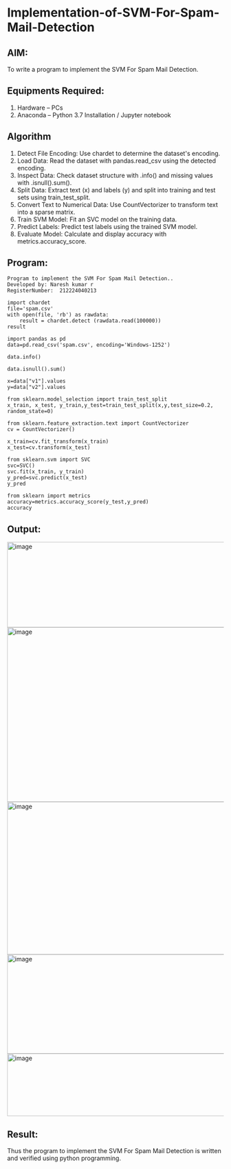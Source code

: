 # Implementation-of-SVM-For-Spam-Mail-Detection

## AIM:
To write a program to implement the SVM For Spam Mail Detection.

## Equipments Required:
1. Hardware – PCs
2. Anaconda – Python 3.7 Installation / Jupyter notebook

## Algorithm
1. Detect File Encoding: Use chardet to determine the dataset's encoding.
2. Load Data: Read the dataset with pandas.read_csv using the detected encoding.
3. Inspect Data: Check dataset structure with .info() and missing values with .isnull().sum().
4. Split Data: Extract text (x) and labels (y) and split into training and test sets using train_test_split.
5. Convert Text to Numerical Data: Use CountVectorizer to transform text into a sparse matrix.
6. Train SVM Model: Fit an SVC model on the training data.
7. Predict Labels: Predict test labels using the trained SVM model.
8. Evaluate Model: Calculate and display accuracy with metrics.accuracy_score.

## Program:
```
Program to implement the SVM For Spam Mail Detection..
Developed by: Naresh kumar r
RegisterNumber:  212224040213
```
```
import chardet
file='spam.csv'
with open(file, 'rb') as rawdata:
    result = chardet.detect (rawdata.read(100000))
result
```
```
import pandas as pd
data=pd.read_csv('spam.csv', encoding='Windows-1252')
```
```
data.info()
```
```
data.isnull().sum()
```
```
x=data["v1"].values
y=data["v2"].values
```
```
from sklearn.model_selection import train_test_split
x_train, x_test, y_train,y_test=train_test_split(x,y,test_size=0.2, random_state=0)
```
```
from sklearn.feature_extraction.text import CountVectorizer
cv = CountVectorizer()
```
```
x_train=cv.fit_transform(x_train)
x_test=cv.transform(x_test)
```
```
from sklearn.svm import SVC
svc=SVC()
svc.fit(x_train, y_train)
y_pred=svc.predict(x_test)
y_pred
```
```
from sklearn import metrics
accuracy=metrics.accuracy_score(y_test,y_pred)
accuracy
```
## Output:
<img width="1226" height="198" alt="image" src="https://github.com/user-attachments/assets/466269ae-94f0-46f1-8a12-6e125def101f" />

<img width="1376" height="405" alt="image" src="https://github.com/user-attachments/assets/08928159-1890-475d-a4e1-2ebb6e630386" />

<img width="1133" height="354" alt="image" src="https://github.com/user-attachments/assets/ca9679f9-7a1b-4bfe-9283-e5ac33d6bbd3" />

<img width="1129" height="230" alt="image" src="https://github.com/user-attachments/assets/3aa6bae2-6547-40cd-bf2c-c037ebde1ce2" />


<img width="1260" height="145" alt="image" src="https://github.com/user-attachments/assets/49d45cde-e08d-4493-b82d-bab61b163ee1" />

## Result:
Thus the program to implement the SVM For Spam Mail Detection is written and verified using python programming.
